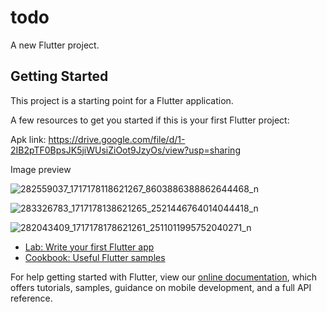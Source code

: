 # todo

A new Flutter project.

## Getting Started

This project is a starting point for a Flutter application.

A few resources to get you started if this is your first Flutter project:

Apk link:
https://drive.google.com/file/d/1-2IB2pTF0BpsJK5jiWUsiZiOot9JzyOs/view?usp=sharing

Image preview

![282559037_1717178118621267_8603886388862644468_n](https://user-images.githubusercontent.com/31959794/169711311-6a90ca30-5fd8-4e26-85b5-837ec9c1652b.jpg)


![283326783_1717178138621265_2521446764014044418_n](https://user-images.githubusercontent.com/31959794/169711318-190c41e7-149f-4f12-8696-1b04c3f3293c.jpg)


![282043409_1717178178621261_2511011995752040271_n](https://user-images.githubusercontent.com/31959794/169711303-bd8a3ab1-afde-4a50-82b6-3086fe7330fb.jpg)






- [Lab: Write your first Flutter app](https://flutter.dev/docs/get-started/codelab)
- [Cookbook: Useful Flutter samples](https://flutter.dev/docs/cookbook)

For help getting started with Flutter, view our
[online documentation](https://flutter.dev/docs), which offers tutorials,
samples, guidance on mobile development, and a full API reference.
